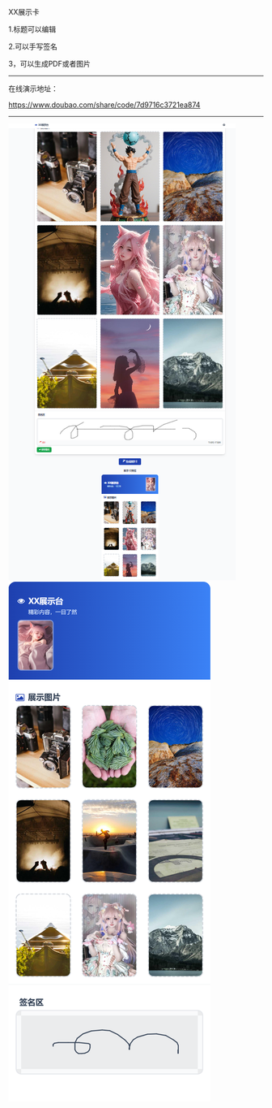   XX展示卡

1.标题可以编辑

2.可以手写签名

3，可以生成PDF或者图片

------------------------------------------

在线演示地址：

https://www.doubao.com/share/code/7d9716c3721ea874

------------------------------------------

<img src="https://raw.githubusercontent.com/mickeywaley/Personality_Card/refs/heads/main/XX%E5%B1%95%E7%A4%BA%E5%8F%B0/1.png" alt="Mobile wallpaper"   />


<img src="https://raw.githubusercontent.com/mickeywaley/Personality_Card/refs/heads/main/XX%E5%B1%95%E7%A4%BA%E5%8F%B0/2.png" alt="Mobile wallpaper"   />

